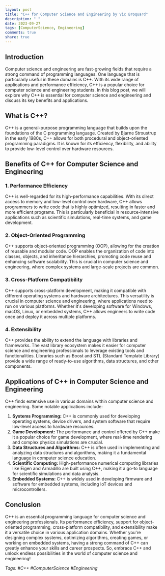 ```yaml
---
layout: post
title: "C++ for Computer Science and Engineering by Vic Broquard"
description: " "
date: 2023-09-27
tags: [ComputerScience, Engineering]
comments: true
share: true
---
```


## Introduction
Computer science and engineering are fast-growing fields that require a strong command of programming languages. One language that is particularly useful in these domains is C++. With its wide range of applications and performance efficiency, C++ is a popular choice for computer science and engineering students. In this blog post, we will explore why C++ is essential for computer science and engineering and discuss its key benefits and applications.

## What is C++?
C++ is a general-purpose programming language that builds upon the foundations of the C programming language. Created by Bjarne Stroustrup in the early 1980s, C++ allows for both procedural and object-oriented programming paradigms. It is known for its efficiency, flexibility, and ability to provide low-level control over hardware resources.

## Benefits of C++ for Computer Science and Engineering
### 1. Performance Efficiency
C++ is well-regarded for its high-performance capabilities. With its direct access to memory and low-level control over hardware, C++ allows programmers to write code that is highly optimized, resulting in faster and more efficient programs. This is particularly beneficial in resource-intensive applications such as scientific simulations, real-time systems, and game development.

### 2. Object-Oriented Programming
C++ supports object-oriented programming (OOP), allowing for the creation of reusable and modular code. OOP enables the organization of code into classes, objects, and inheritance hierarchies, promoting code reuse and enhancing software scalability. This is crucial in computer science and engineering, where complex systems and large-scale projects are common.

### 3. Cross-Platform Compatibility
C++ supports cross-platform development, making it compatible with different operating systems and hardware architectures. This versatility is crucial in computer science and engineering, where applications need to run on various platforms. Whether it's developing software for Windows, macOS, Linux, or embedded systems, C++ allows engineers to write code once and deploy it across multiple platforms.

### 4. Extensibility
C++ provides the ability to extend the language with libraries and frameworks. The vast library ecosystem makes it easier for computer science and engineering professionals to leverage existing tools and functionalities. Libraries such as Boost and STL (Standard Template Library) provide a wide range of ready-to-use algorithms, data structures, and other components.

## Applications of C++ in Computer Science and Engineering
C++ finds extensive use in various domains within computer science and engineering. Some notable applications include:

1. **Systems Programming:** C++ is commonly used for developing operating systems, device drivers, and system software that require low-level access to hardware resources.
2. **Game Development:** The performance and control offered by C++ make it a popular choice for game development, where real-time rendering and complex physics simulations are crucial.
3. **Data Structures and Algorithms:** C++ is often used in implementing and analyzing data structures and algorithms, making it a fundamental language in computer science education.
4. **Scientific Computing:** High-performance numerical computing libraries like Eigen and Armadillo are built using C++, making it a go-to language for scientific simulations and data analysis.
5. **Embedded Systems:** C++ is widely used in developing firmware and software for embedded systems, including IoT devices and microcontrollers.

## Conclusion
C++ is an essential programming language for computer science and engineering professionals. Its performance efficiency, support for object-oriented programming, cross-platform compatibility, and extensibility make it a versatile choice in various application domains. Whether you're designing complex systems, optimizing algorithms, creating games, or working on embedded systems, having a strong command of C++ can greatly enhance your skills and career prospects. So, embrace C++ and unlock endless possibilities in the world of computer science and engineering!

*Tags: #C++ #ComputerScience #Engineering*